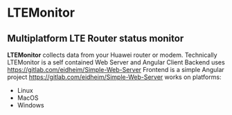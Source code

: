 # LTEMonitor
## Multiplatform LTE Router status monitor

**LTEMonitor** collects data from your Huawei router or modem.
Technically LTEMonitor is a self contained Web Server and Angular Client
Backend uses https://gitlab.com/eidheim/Simple-Web-Server 
Frontend is a simple Angular project https://gitlab.com/eidheim/Simple-Web-Server
 works on platforms:

* Linux
* MacOS
* Windows
